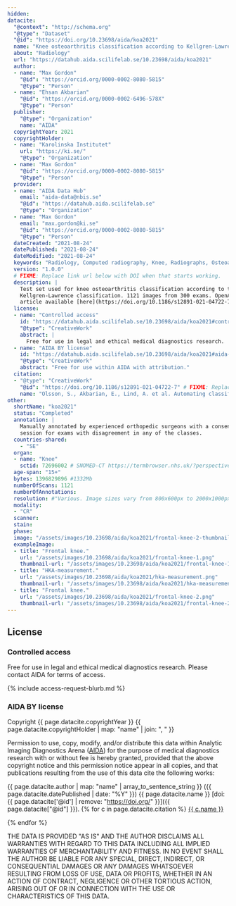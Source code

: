 ```yaml
---
hidden:
datacite:
  "@context": "http://schema.org"
  "@type": "Dataset"
  "@id": "https://doi.org/10.23698/aida/koa2021"
  name: "Knee osteoarthritis classification according to Kellgren-Lawrence"
  about: "Radiology"
  url: "https://datahub.aida.scilifelab.se/10.23698/aida/koa2021"
  author:
  - name: "Max Gordon"
    "@id": "https://orcid.org/0000-0002-8080-5815"
    "@type": "Person"
  - name: "Ehsan Akbarian"
    "@id": "https://orcid.org/0000-0002-6496-578X"
    "@type": "Person"
  publisher:
    "@type": "Organization"
    name: "AIDA"
  copyrightYear: 2021
  copyrightHolder:
  - name: "Karolinska Institutet"
    url: "https://ki.se/"
    "@type": "Organization"
  - name: "Max Gordon"
    "@id": "https://orcid.org/0000-0002-8080-5815"
    "@type": "Person"
  provider:
  - name: "AIDA Data Hub"
    email: "aida-data@nbis.se"
    "@id": "https://datahub.aida.scilifelab.se"
    "@type": "Organization"
  - name: "Max Gordon"
    email: "max.gordon@ki.se"
    "@id": "https://orcid.org/0000-0002-8080-5815"
    "@type": "Person"
  dateCreated: "2021-08-24"
  datePublished: "2021-08-24"
  dateModified: "2021-08-24"
  keywords: "Radiology, Computed radiography, Knee, Radiographs, Osteoarthritis"
  version: "1.0.0"
  # FIXME: Replace link url below with DOI when that starts working.
  description: |
    Test set used for knee osteoarthritis classification according to the
    Kellgren-Lawrence classification. 1121 images from 300 exams. OpenAccess
    article available [here](https://doi.org/10.1186/s12891-021-04722-7).
  license:
  - name: "Controlled access"
    id: "https://datahub.aida.scilifelab.se/10.23698/aida/koa2021#controlled-access"
    "@type": "CreativeWork"
    abstract: |
      Free for use in legal and ethical medical diagnostics research.
  - name: "AIDA BY license"
    id: "https://datahub.aida.scilifelab.se/10.23698/aida/koa2021#aida-by-ca-license"
    "@type": "CreativeWork"
    abstract: "Free for use within AIDA with attribution."
  citation:
  - "@type": "CreativeWork"
    "@id": "https://doi.org/10.1186/s12891-021-04722-7" # FIXME: Replace with DOI when that starts working
    name: "Olsson, S., Akbarian, E., Lind, A. et al. Automating classification of osteoarthritis according to Kellgren-Lawrence in the knee using deep learning in an unfiltered adult population. BMC Musculoskelet Disord 22, 844 (2021). https://doi.org/10.1186/s12891-021-04722-7"
other:
  shortName: "koa2021"
  status: "Completed"
  annotation: |
    Manually annotated by experienced orthopedic surgeons with a consensus
    session for exams with disagreement in any of the classes.
  countries-shared:
    - "SE"
  organ:
  - name: "Knee"
    sctid: 72696002 # SNOMED-CT https://termbrowser.nhs.uk/?perspective=full&conceptId1=%s
  age-span: "15+"
  bytes: 1396829896 #1332Mb
  numberOfScans: 1121
  numberOfAnnotations:
  resolution: #"Various. Image sizes vary from 800x600px to 2000x1000px."
  modality:
  - "CR"
  scanner:
  stain:
  phase:
  image: "/assets/images/10.23698/aida/koa2021/frontal-knee-2-thumbnail.png"
  exampleImage:
  - title: "Frontal knee."
    url: "/assets/images/10.23698/aida/koa2021/frontal-knee-1.png"
    thumbnail-url: "/assets/images/10.23698/aida/koa2021/frontal-knee-1-thumbnail.png"
  - title: "HKA-measurement."
    url: "/assets/images/10.23698/aida/koa2021/hka-measurement.png"
    thumbnail-url: "/assets/images/10.23698/aida/koa2021/hka-measurement-thumbnail.png"
  - title: "Frontal knee."
    url: "/assets/images/10.23698/aida/koa2021/frontal-knee-2.png"
    thumbnail-url: "/assets/images/10.23698/aida/koa2021/frontal-knee-2-thumbnail.png"
---
```

## License
### Controlled access
Free for use in legal and ethical medical diagnostics research.
Please contact AIDA for terms of access.

{% include access-request-blurb.md %}

### AIDA BY license
Copyright
{{ page.datacite.copyrightYear }}
{{ page.datacite.copyrightHolder | map: "name" |  join: ", " }}

Permission to use, copy, modify, and/or distribute this data within Analytic
Imaging Diagnostics Arena ([AIDA](https://medtech4health.se/aida)) for the
purpose of medical diagnostics research with or without fee is hereby granted,
provided that the above copyright notice and this permission notice appear in
all copies, and that publications resulting from the use of this data cite the
following works:

{{ page.datacite.author | map: "name" | array_to_sentence_string }}
({{ page.datacite.datePublished | date: "%Y" }})
{{ page.datacite.name }}
[doi:{{ page.datacite['@id'] | remove: "https://doi.org/" }}]({{ page.datacite["@id"] }}).
{% for c in page.datacite.citation %}
  [{{ c.name }}]({{c["@id"]}})

{% endfor %}

THE DATA IS PROVIDED "AS IS" AND THE AUTHOR DISCLAIMS ALL WARRANTIES WITH REGARD
TO THIS DATA INCLUDING ALL IMPLIED WARRANTIES OF MERCHANTABILITY AND FITNESS. IN
NO EVENT SHALL THE AUTHOR BE LIABLE FOR ANY SPECIAL, DIRECT, INDIRECT, OR
CONSEQUENTIAL DAMAGES OR ANY DAMAGES WHATSOEVER RESULTING FROM LOSS OF USE, DATA
OR PROFITS, WHETHER IN AN ACTION OF CONTRACT, NEGLIGENCE OR OTHER TORTIOUS
ACTION, ARISING OUT OF OR IN CONNECTION WITH THE USE OR CHARACTERISTICS OF THIS
DATA.
